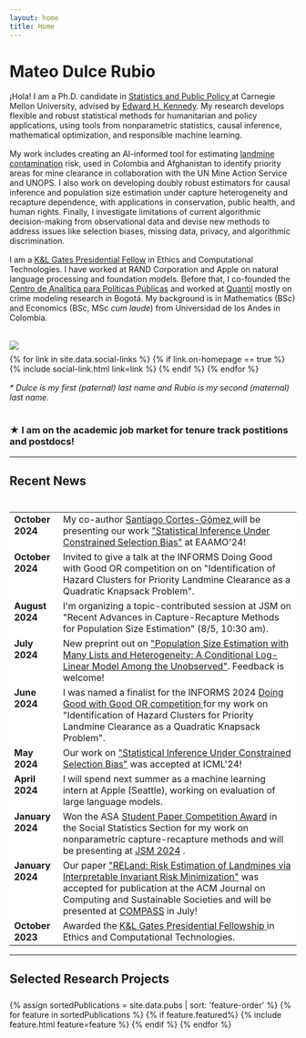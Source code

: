 ```yaml
---
layout: home
title: Home
---
```


<style>
table, th, td {
  border-style: none;
  vertical-align: top;
}
</style>

<div id ="intro-wrapper" class="l-middle">
	<div class="intro-left">
		<div id="intro-title-wrapper" class="intro-left">
			<h1 id="intro-title">Mateo Dulce Rubio</h1>
		</div>	
		<div class="intro-left">
			¡Hola! I am a Ph.D. candidate in <a href="https://www.cmu.edu/dietrich/statistics-datascience/academics/phd/statistics-public-policy/index.html"> Statistics and Public Policy </a> at Carnegie Mellon University, advised by <a href="https://www.ehkennedy.com/"> Edward H. Kennedy</a>. My research develops flexible and robust statistical methods for humanitarian and policy applications, using tools from nonparametric statistics, causal inference, mathematical optimization, and responsible machine learning. 
		</div>
		<div style="height: 1rem"></div>
		<div class="intro-left">
			My work includes creating an AI-informed tool for estimating <a href="https://news.un.org/en/story/2023/04/1135252"> landmine contamination</a> risk, used in Colombia and Afghanistan to identify priority areas for mine clearance in collaboration with the UN Mine Action Service and UNOPS. I also work on developing doubly robust estimators for causal inference and population size estimation under capture heterogeneity and recapture dependence, with applications in conservation, public health, and human rights. Finally, I investigate limitations of current algorithmic decision-making from observational data and devise new methods to address issues like selection biases, missing data, privacy, and algorithmic discrimination.
		</div>
		<div style="height: 1rem"></div>
		<div class="intro-left">	
			I am a <a href="https://www.cmu.edu/fso/prestigious-%20scholarships/kl-gates-presidential-fellowship/index.html"> K&L Gates Presidential Fellow</a> in Ethics and Computational Technologies. I have worked at RAND Corporation and Apple on natural language processing and foundation models. Before that, I co-founded the <a href="https://centroanaliticapp.org/"> Centro de Analítica para Políticas Públicas</a> and worked at <a href="https://quantil.co/en//"> Quantil</a> mostly on crime modeling research in Bogotá. My background is in Mathematics (BSc) and Economics (BSc, MSc <i>cum laude</i>) from Universidad de los Andes in Colombia.
		</div>
	</div>
	<div class="intro-right">
		<div style="height: 2rem"></div>
		<img id="intro-image" class="intro-right" src="/images/MDR.jpg">
		<div style="height: 0.5rem"></div>
		<div id="intro-image-links" class="intro-right">
			{% for link in site.data.social-links %}
				{% if link.on-homepage == true %}
					{% include social-link.html link=link %}
				{% endif %}
			{% endfor %}
    	</div>
    </div>
</div>

<div style="height: 1rem"></div>
<div class="l-middle">	
	<i>* Dulce is my first (paternal) last name and Rubio is my second (maternal) last name.</i> 
</div>
<div style="height: 1rem"></div>
<div class="l-middle">	
	<h3> ★ I am on the academic job market for tenure track postitions and postdocs! </h3>
</div>



<hr class="l-middle home-hr">
<h2 class="feature-title l-middle">
	Recent News
</h2>
<div style="height: 0.5rem"></div>
<div class="l-middle">
	<table style="background-color:white">
	<tr>
		<td style="width:17%" > <b>October 2024</b> </td>
		<td> My co-author <a href="https://secg5.github.io/"> Santiago Cortes-Gómez </a> will be presenting our work <a href="https://proceedings.mlr.press/v235/cortes-gomez24a.html"> "Statistical Inference Under Constrained Selection Bias"</a> at EAAMO'24! </td>  
	</tr>
	<tr>
		<td style="width:17%" > <b>October 2024</b> </td>
		<td> Invited to give a talk at the INFORMS Doing Good with Good OR competition on on "Identification of Hazard Clusters for Priority Landmine Clearance as a Quadratic Knapsack Problem".</td>  
	</tr>
	<tr>
		<td style="width:17%" > <b>August 2024</b> </td>
		<td> I'm organizing a topic-contributed session at JSM on "Recent Advances in Capture-Recapture Methods for Population Size Estimation" (8/5, 10:30 am).</td>  
	</tr>
	<tr>
		<td style="width:17%" > <b>July 2024</b> </td>
		<td> New preprint out on <a href="https://arxiv.org/pdf/2407.03539"> "Population Size Estimation with Many Lists and Heterogeneity: A Conditional Log-Linear Model Among the Unobserved"</a>. Feedback is welcome!</td>  
	</tr>
	<tr>
		<td style="width:17%" > <b>June 2024</b> </td>
		<td> I was named a finalist for the INFORMS 2024 <a href="https://msom.informs.org/Recognizing-Excellence/INFORMS-Prizes/Doing-Good-with-Good-OR-Student-Paper-Competition"> Doing Good with Good OR competition </a> for my work on "Identification of Hazard Clusters for Priority Landmine Clearance as a Quadratic Knapsack Problem".</td>  
	</tr>
	<tr>
		<td style="width:17%" > <b>May 2024</b> </td>
		<td> Our work on <a href="https://proceedings.mlr.press/v235/cortes-gomez24a.html"> "Statistical Inference Under Constrained Selection Bias"</a>  was accepted at ICML'24!</td>   
	</tr>
	<tr>
		<td style="width:17%" > <b>April 2024</b> </td>
		<td> I will spend next summer as a machine learning intern at Apple (Seattle), working on evaluation of large language models.</td>  
	</tr>
	<tr>
		<td style="width:17%" > <b>January 2024</b> </td>
		<td> Won the ASA <a href="https://magazine.amstat.org/blog/2024/03/01/sections2024winners/"> Student Paper Competition Award</a> in the Social Statistics Section for my work on nonparametric capture-recapture methods and will be presenting at <a href="https://ww2.amstat.org/meetings/jsm/2024/"> JSM 2024</a> .</td>  
	</tr>
	<tr>
		<td><b>January 2024</b></td>
		<td>Our paper <a href="https://arxiv.org/pdf/2311.03115.pdf"> "RELand: Risk Estimation of Landmines via Interpretable Invariant Risk Minimization"</a>  was accepted for publication at the ACM Journal on Computing and Sustainable Societies and will be presented at <a href="https://compass.acm.org/"> COMPASS</a> in July!</td>  
	</tr>
	<tr>
		<td><b>October 2023</b></td>
		<td> Awarded the <a href="https://www.cmu.edu/ethics-ai/about/fellows/fellows-2425.html"> K&L Gates Presidential Fellowship </a> in Ethics and Computational Technologies.</td>  
	</tr> 
	</table>
</div>


<hr class="l-middle home-hr">
<h2 class="feature-title l-middle">
	Selected Research Projects
</h2>
<div style="height: 0.5rem"></div>
<div class="cover-wrapper l-screen">
	{% assign sortedPublications = site.data.pubs | sort: 'feature-order' %}
	{% for feature in sortedPublications %}
		{% if feature.featured%}
			{% include feature.html feature=feature %}
		{% endif %}
	{% endfor %}
</div>
